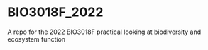 # BIO3018F_2022
A repo for the 2022 BIO3018F practical looking at biodiversity and ecosystem function
